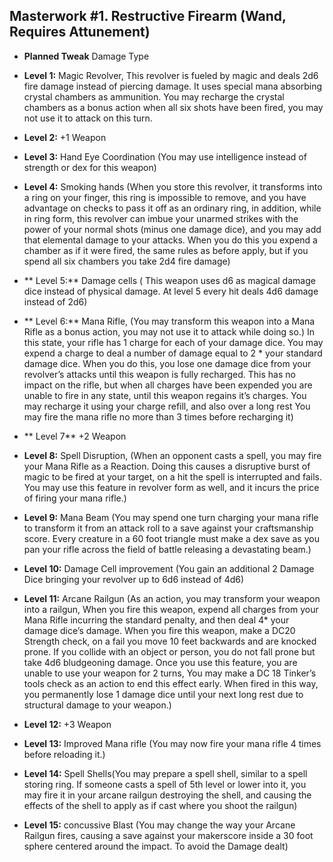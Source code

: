 ## Masterwork #1. Restructive Firearm (Wand, Requires Attunement)


-   **Planned Tweak** Damage Type
   
-   **Level 1:** Magic Revolver, This revolver is fueled by magic and deals 2d6 fire damage instead of piercing damage. It uses special mana absorbing crystal chambers as ammunition. You may recharge the crystal chambers as a bonus action when all six shots have been fired, you may not use it to attack on this turn.
    
-   **Level 2:** +1 Weapon
    
-   **Level 3:** Hand Eye Coordination (You may use intelligence instead of strength or dex for this weapon)
    
-   **Level 4:** Smoking hands (When you store this revolver, it transforms into a ring on your finger, this ring is impossible to remove, and you have advantage on checks to pass it off as an ordinary ring, in addition, while in ring form, this revolver can imbue your unarmed strikes with the power of your normal shots (minus one damage dice), and you may add that elemental damage to your attacks. When you do this you expend a chamber as if it were fired, the same rules as before apply, but if you spend all six chambers you take 2d4 fire damage)
    
-  ** Level 5:**  Damage cells ( This weapon uses d6 as magical damage dice instead of physical damage. At level 5 every hit deals 4d6 damage instead of 2d6)
    
-  ** Level 6:** Mana Rifle, (You may transform this weapon into a Mana Rifle as a bonus action, you may not use it to attack while doing so.) In this state, your rifle has 1 charge for each of your damage dice. You may expend a charge to deal a number of damage equal to 2 * your standard damage dice. When you do this, you lose one damage dice from your revolver’s attacks until this weapon is fully recharged. This has no impact on the rifle, but when all charges have been expended you are unable to fire in any state, until this weapon regains it’s charges. You may recharge it using your charge refill, and also over a long rest You may fire the mana rifle no more than 3 times before recharging it) 
    
-  ** Level 7**  +2 Weapon
    
-   **Level 8:** Spell Disruption, (When an opponent casts a spell, you may fire your Mana Rifle as a Reaction. Doing this causes a disruptive burst of magic to be fired at your target, on a hit the spell is interrupted and fails. You may use this feature in revolver form as well, and it incurs the price of firing your mana rifle.)
    
-   **Level 9:** Mana Beam (You may spend one turn charging your mana rifle to transform it from an attack roll to a save against your craftsmanship score. Every creature in a 60 foot triangle must make a dex save as you pan your rifle across the field of battle releasing a devastating beam.)
    
-   **Level 10:** Damage Cell improvement (You gain an additional 2 Damage Dice bringing your revolver up to 6d6 instead of 4d6)
    
-   **Level 11:** Arcane Railgun (As an action, you may transform your weapon into a railgun, When you fire this weapon, expend all charges from your Mana Rifle incurring the standard penalty, and then deal 4* your damage dice’s damage. When you fire this weapon, make a DC20 Strength check, on a fail you move 10 feet backwards and are knocked prone. If you collide with an object or person, you do not fall prone but take 4d6 bludgeoning damage. Once you use this feature, you are unable to use your weapon for 2 turns, You may make a DC 18 Tinker’s tools check as an action to end this effect early. When fired in this way, you permanently lose 1 damage dice until your next long rest due to structural damage to your weapon.)
    
-   **Level 12:** +3 Weapon
    
-   **Level 13:** Improved Mana rifle (You may now fire your mana rifle 4 times before reloading it.)
    
-   **Level 14:** Spell Shells(You may prepare a spell shell, similar to a spell storing ring. If someone casts a spell of 5th level or lower into it, you may fire it in your arcane railgun destroying the shell, and causing the effects of the shell to apply as if cast where you shoot the railgun)
    
-   **Level 15:** concussive Blast (You may change the way your Arcane Railgun fires, causing a save against your makerscore inside a 30 foot sphere centered around the impact. To avoid the Damage dealt)